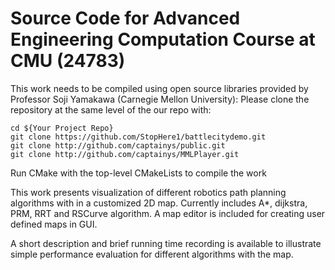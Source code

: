 
# Source Code for Advanced Engineering Computation Course at CMU (24783)
This work needs to be compiled using open source libraries provided by Professor Soji Yamakawa (Carnegie Mellon University):
Please clone the repository at the same level of the our repo with:
```
cd ${Your Project Repo}
git clone https://github.com/StopHere1/battlecitydemo.git
git clone http://github.com/captainys/public.git
git clone http://github.com/captainys/MMLPlayer.git
```
Run CMake with the top-level CMakeLists to compile the work

This work presents visualization of different robotics path planning algorithms with in a customized 2D map. Currently includes A*, dijkstra, PRM, RRT and RSCurve algorithm. A map editor is included for creating user defined maps in GUI.

A short description and brief running time recording is available to illustrate simple performance evaluation for different algorithms with the map.